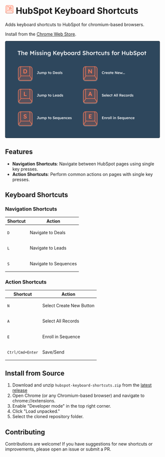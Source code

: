 # <img src="./icons/icon-noborder.svg" alt="HubSpot Keyboard Shortcuts" style="height:1em;"> HubSpot Keyboard Shortcuts

Adds keyboard shortcuts to HubSpot for chromium-based browsers.

Install from the [Chrome Web Store](https://chromewebstore.google.com/detail/hubspot-keyboard-shortcut/khnbcanbcolodegbjmmbfnmbgnlnjcce).

![Promo](./images/promo.png)

## Features

- **Navigation Shortcuts**: Navigate between HubSpot pages using single key presses.
- **Action Shortcuts**: Perform common actions on pages with single key presses.

## Keyboard Shortcuts

### <p>Navigation Shortcuts</p>

| Shortcut | Action |
| --- | --- |
| `D` | <p>Navigate to Deals</p> |
| `L` | <p>Navigate to Leads</p> |
| `S` | <p>Navigate to Sequences</p> |

### <p>Action Shortcuts</p>

| Shortcut | Action |
| --- | --- |
| `N` | <p>Select Create New Button</p> |
| `A` | <p>Select All Records</p> |
| `E` | <p>Enroll in Sequence</p> |
| `Ctrl/Cmd+Enter` | <p>Save/Send</p> |

## Install from Source

1. Download and unzip `hubspot-keyboard-shortcuts.zip` from the [latest release](https://github.com/archiewood/hubspot-shortcuts/releases)
2. Open Chrome (or any Chromium-based browser) and navigate to chrome://extensions.
3. Enable "Developer mode" in the top right corner.
4. Click "Load unpacked."
5. Select the cloned repository folder.

## Contributing

Contributions are welcome! If you have suggestions for new shortcuts or improvements, please open an issue or submit a PR.
